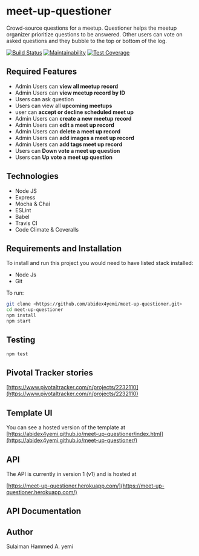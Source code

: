 # meet-up-questioner

Crowd-source questions for a meetup. Questioner helps the meetup organizer prioritize questions to be answered. Other users can vote on asked questions and they bubble to the top or bottom of the log.

[![Build Status](https://travis-ci.org/abidex4yemi/meet-up-questioner.svg?branch=develop)](https://travis-ci.org/abidex4yemi/meet-up-questioner)
[![Maintainability](https://api.codeclimate.com/v1/badges/a99a88d28ad37a79dbf6/maintainability)](https://codeclimate.com/github/codeclimate/codeclimate/maintainability)
[![Test Coverage](https://api.codeclimate.com/v1/badges/a99a88d28ad37a79dbf6/test_coverage)](https://codeclimate.com/github/codeclimate/codeclimate/test_coverage)

## Required Features

- Admin Users can **view all meetup record**
- Admin Users can **view meetup record by ID**
- Users can ask question
- Users can view all **upcoming meetups**
- user can **accept or decline scheduled meet up**
- Admin Users can **create a new meetup record**
- Admin Users can **edit a meet up record**
- Admin Users can **delete a meet up record**
- Admin Users can **add images a meet up record**
- Admin Users can **add tags meet up record**
- Users can **Down vote a meet up question**
- Users can **Up vote a meet up question**

## Technologies

- Node JS
- Express
- Mocha & Chai
- ESLint
- Babel
- Travis CI
- Code Climate & Coveralls

## Requirements and Installation

To install and run this project you would need to have listed stack installed:

- Node Js
- Git

To run:

```sh
git clone <https://github.com/abidex4yemi/meet-up-questioner.git>
cd meet-up-questioner
npm install
npm start
```

## Testing

```sh
npm test
```

## Pivotal Tracker stories

[https://www.pivotaltracker.com/n/projects/2232110](https://www.pivotaltracker.com/n/projects/2232110)

## Template UI

You can see a hosted version of the template at [https://abidex4yemi.github.io/meet-up-questioner/index.html](https://abidex4yemi.github.io/meet-up-questioner/)

## API

The API is currently in version 1 (v1) and is hosted at

[https://meet-up-questioner.herokuapp.com/](https://meet-up-questioner.herokuapp.com/)

## API Documentation

## Author

Sulaiman Hammed A. yemi

